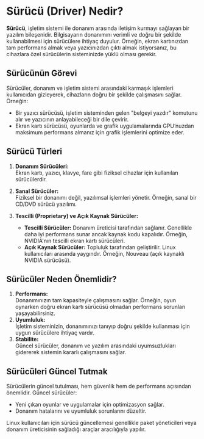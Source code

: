 # Sürücü (Driver) Nedir?

**Sürücü**, işletim sistemi ile donanım arasında iletişim kurmayı sağlayan bir yazılım bileşenidir. Bilgisayarın donanımını verimli ve doğru bir şekilde kullanabilmesi için sürücülere ihtiyaç duyulur. Örneğin, ekran kartınızdan tam performans almak veya yazıcınızdan çıktı almak istiyorsanız, bu cihazlara özel sürücülerin sisteminizde yüklü olması gerekir.

## Sürücünün Görevi

Sürücüler, donanım ve işletim sistemi arasındaki karmaşık işlemleri kullanıcıdan gizleyerek, cihazların doğru bir şekilde çalışmasını sağlar. Örneğin:

- Bir yazıcı sürücüsü, işletim sisteminden gelen "belgeyi yazdır" komutunu alır ve yazıcının anlayabileceği bir dile çevirir.
- Ekran kartı sürücüsü, oyunlarda ve grafik uygulamalarında GPU’nuzdan maksimum performans almanız için grafik işlemlerini optimize eder.

## Sürücü Türleri

1.  **Donanım Sürücüleri:**  
    Ekran kartı, yazıcı, klavye, fare gibi fiziksel cihazlar için kullanılan sürücülerdir.
2.  **Sanal Sürücüler:**  
    Fiziksel bir donanımı değil, yazılımsal işlemleri yönetir. Örneğin, sanal bir CD/DVD sürücü yazılımı.
3.  **Tescilli (Proprietary) ve Açık Kaynak Sürücüler:**

    - **Tescilli Sürücüler:** Donanım üreticisi tarafından sağlanır. Genellikle daha iyi performans sunar ancak kaynak kodu kapalıdır. Örneğin, NVIDIA'nın tescilli ekran kartı sürücüleri.
    - **Açık Kaynak Sürücüler:** Topluluk tarafından geliştirilir. Linux kullanıcıları arasında yaygındır. Örneğin, Nouveau (açık kaynaklı NVIDIA sürücüsü).

## Sürücüler Neden Önemlidir?

1.  **Performans:**  
    Donanımınızın tam kapasiteyle çalışmasını sağlar. Örneğin, oyun oynarken doğru ekran kartı sürücüsü olmadan performans sorunları yaşayabilirsiniz.
2.  **Uyumluluk:**  
    İşletim sisteminizin, donanımınızı tanıyıp doğru şekilde kullanması için uygun sürücülere ihtiyaç vardır.
3.  **Stabilite:**  
    Güncel sürücüler, donanım ve yazılım arasındaki uyumsuzlukları gidererek sistemin kararlı çalışmasını sağlar.

## Sürücüleri Güncel Tutmak

Sürücülerin güncel tutulması, hem güvenlik hem de performans açısından önemlidir. Güncel sürücüler:

- Yeni çıkan oyunlar ve uygulamalar için optimizasyon sağlar.
- Donanım hatalarını ve uyumluluk sorunlarını düzeltir.

Linux kullanıcıları için sürücü güncellemesi genellikle paket yöneticileri veya donanım üreticisinin sağladığı araçlar aracılığıyla yapılır.

